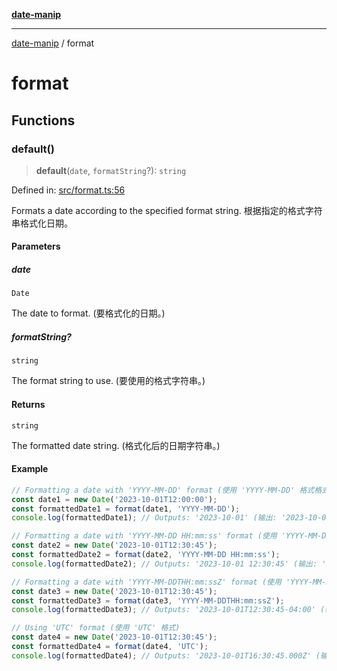 [**date-manip**](index.md)

***

[date-manip](modules.md) / format

# format

## Functions

### default()

> **default**(`date`, `formatString`?): `string`

Defined in: [src/format.ts:56](https://github.com/fengxinming/date-manip/blob/12d12a4c2a3486e81330ba529f3fb8271142d945/src/format.ts#L56)

Formats a date according to the specified format string.
根据指定的格式字符串格式化日期。

#### Parameters

##### date

`Date`

The date to format. (要格式化的日期。)

##### formatString?

`string`

The format string to use. (要使用的格式字符串。)

#### Returns

`string`

The formatted date string. (格式化后的日期字符串。)

#### Example

```ts
// Formatting a date with 'YYYY-MM-DD' format (使用 'YYYY-MM-DD' 格式格式化日期)
const date1 = new Date('2023-10-01T12:00:00');
const formattedDate1 = format(date1, 'YYYY-MM-DD');
console.log(formattedDate1); // Outputs: '2023-10-01' (输出: '2023-10-01')

// Formatting a date with 'YYYY-MM-DD HH:mm:ss' format (使用 'YYYY-MM-DD HH:mm:ss' 格式格式化日期)
const date2 = new Date('2023-10-01T12:30:45');
const formattedDate2 = format(date2, 'YYYY-MM-DD HH:mm:ss');
console.log(formattedDate2); // Outputs: '2023-10-01 12:30:45' (输出: '2023-10-01 12:30:45')

// Formatting a date with 'YYYY-MM-DDTHH:mm:ssZ' format (使用 'YYYY-MM-DDTHH:mm:ssZ' 格式格式化日期)
const date3 = new Date('2023-10-01T12:30:45');
const formattedDate3 = format(date3, 'YYYY-MM-DDTHH:mm:ssZ');
console.log(formattedDate3); // Outputs: '2023-10-01T12:30:45-04:00' (输出: '2023-10-01T12:30:45-04:00')

// Using 'UTC' format (使用 'UTC' 格式)
const date4 = new Date('2023-10-01T12:30:45');
const formattedDate4 = format(date4, 'UTC');
console.log(formattedDate4); // Outputs: '2023-10-01T16:30:45.000Z' (输出: '2023-10-01T16:30:45.000Z')
```
